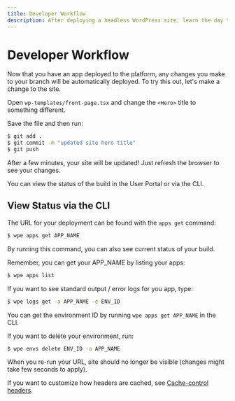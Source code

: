 ```yaml
---
title: Developer Workflow
description: After deploying a headless WordPress site, learn the day to day developer workflow for keeping a site up to date.
---
```


# Developer Workflow

Now that you have an app deployed to the platform, any changes you make to your branch will be automatically deployed. To try this out, let's make a change to the site.

Open `wp-templates/front-page.tsx` and change the `<Hero>` title to something different.

Save the file and then run:

```bash
$ git add .
$ git commit -m "updated site hero title"
$ git push
```

After a few minutes, your site will be updated! Just refresh the browser to see your changes.

You can view the status of the build in the User Portal or via the CLI.

## View Status via the CLI

The URL for your deployment can be found with the `apps get` command:

```bash
$ wpe apps get APP_NAME
```

By running this command, you can also see current status of your build.

Remember, you can get your APP_NAME by listing your apps:

```bash
$ wpe apps list
```

If you want to see standard output / error logs for you app, type:

```bash
$ wpe logs get -a APP_NAME -e ENV_ID
```

You can get the environment ID by running `wpe apps get APP_NAME` in the CLI.

If you want to delete your environment, run:

```bash
$ wpe envs delete ENV_ID -a APP_NAME
```

When you re-run your URL, site should no longer be visible (changes might take few seconds to apply).

If you want to customize how headers are cached, see [Cache-control headers](/guides/getting-started/cache-control).
